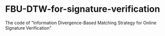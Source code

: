 # FBU-DTW-for-signature-verification
The code of "Information Divergence-Based Matching Strategy for Online Signature Verification"
